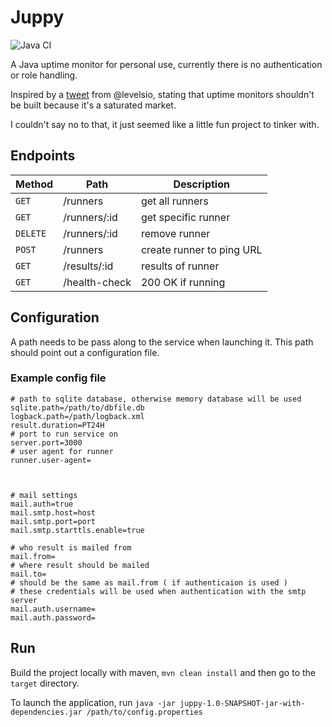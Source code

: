 # Juppy

![Java CI](https://github.com/Auo/juppy/workflows/Java%20CI/badge.svg)

A Java uptime monitor for personal use, currently there is no authentication or role handling.


Inspired by a [tweet](https://twitter.com/levelsio/status/1303812935773556736) from @levelsio, stating that
uptime monitors shouldn't be built because it's a saturated market.

I couldn't say no to that, it just seemed like a little fun project to tinker with.

## Endpoints

|Method | Path | Description |
|-------|------|------------|
| `GET` | /runners | get all runners |
| `GET` | /runners/:id | get specific runner |
| `DELETE` | /runners/:id | remove runner |
| `POST` | /runners | create runner to ping URL |
| `GET` | /results/:id | results of runner |
| `GET` | /health-check | 200 OK if running |


## Configuration

A path needs to be pass along to the service when launching it. This path should point out a configuration file.

### Example config file

```properties
# path to sqlite database, otherwise memory database will be used
sqlite.path=/path/to/dbfile.db
logback.path=/path/logback.xml
result.duration=PT24H
# port to run service on
server.port=3000
# user agent for runner
runner.user-agent=



# mail settings
mail.auth=true
mail.smtp.host=host
mail.smtp.port=port
mail.smtp.starttls.enable=true

# who result is mailed from
mail.from=
# where result should be mailed
mail.to=
# should be the same as mail.from ( if authenticaion is used )
# these credentials will be used when authentication with the smtp server
mail.auth.username=
mail.auth.password=
```

## Run
Build the project locally with maven, `mvn clean install` and then go to the `target` directory.

To launch the application, run `java -jar juppy-1.0-SNAPSHOT-jar-with-dependencies.jar /path/to/config.properties`

